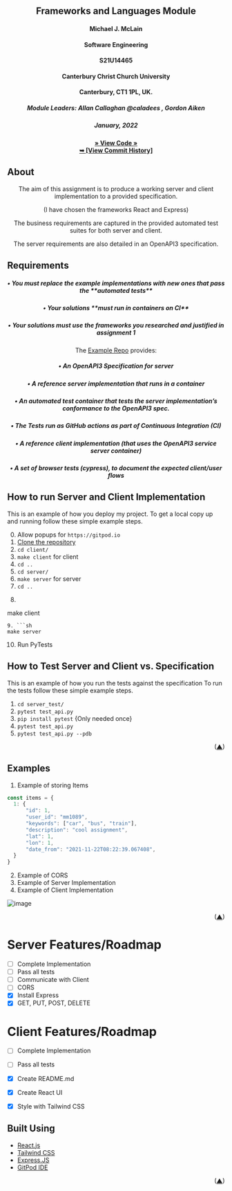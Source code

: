 <div id="top"></div>

<!-- Allan's module -->
<br />
<div align="center">
  <a href="https://github.com/mm1089/frameworks_and_languages_module">
  </a>

<h2 align="center">Frameworks and Languages Module</h2>
  <h4 align="center">Michael J. McLain</h4>
  <h4 align="center">Software Engineering</h4>
  <h4 align="center">S21U14465</h4>
  <h4 align="center">Canterbury Christ Church University</h4>
  <h4 align="center">Canterbury, CT1 1PL, UK.</h4>
  <h5 align="center">Module Leaders: Allan Callaghan @caladees , Gordon Aiken</h5>
  <h5>January, 2022</h5>

  <a align="center" href="https://github.com/mm1089/frameworks_and_languages_module"><strong>» View Code »</strong></a>
  <br />
  <a align="center" href="https://github.com/mm1089/frameworks_and_languages_module/commits/main"><strong>➥ [View Commit History] </strong></a>
</div>

<!-- ABOUT THE PROJECT -->
## About

  <p align="center"> The aim of this assignment is to produce a working server and client implementation to a provided specification.
  <p align="center">(I have chosen the frameworks React and Express)</p>
  <p align="center"> The business requirements are captured in the provided automated test suites for both server and client.</p>
  <p align="center"> The server requirements are also detailed in an OpenAPI3 specification.</p>


<div align="left">

## Requirements

</div>

<div align="center">

<h5>• You must replace the example implementations with new ones that pass the **automated tests**<h5>
<h5>• Your solutions **must run in containers on CI**</h5>
<h5>• Your solutions must use the frameworks you researched and justified in assignment 1</h5>

The [Example Repo](https://github.com/calaldees/frameworks_and_languages_module/) provides:
<h5>• An OpenAPI3 Specification for server </h5>
<h5>• A reference server implementation that runs in a container</h5>
<h5>• An automated test container that tests the server implementation’s conformance to the OpenAPI3 spec. </h5>
<h5>• The Tests run as GitHub actions as part of Continuous Integration (CI) </h5>
<h5>• A reference client implementation (that uses the OpenAPI3 service server container) </h5>
<h5>• A set of browser tests (cypress), to document the expected client/user flows </h5>
</div>


## How to run Server and Client Implementation

This is an example of how you deploy my project.
To get a local copy up and running follow these simple example steps.

0. Allow popups for `https://gitpod.io`
1. [Clone the repository](https://github.com/mm1089/frameworks_and_languages_module)
2. `cd client/`
3. `make client` for client
4. `cd ..`
5. `cd server/`
6. `make server` for server
7. `cd ..`
8. ```sh
  make client
  ```
9. ```sh
  make server
  ```
10. Run PyTests

## How to Test Server and Client vs. Specification

This is an example of how you run the tests against the specification
To run the tests follow these simple example steps.

1.  `cd server_test/`
2.  `pytest test_api.py`
3.  `pip install pytest` {Only needed once}
4.  `pytest test_api.py`
5.  `pytest test_api.py --pdb`

<p align="right">(<a href="#top">▲</a>)</p>

## Examples

1. Example of storing Items
```javascript
const items = {
  1: {
      "id": 1,
      "user_id": "mm1089",
      "keywords": ["car", "bus", "train"],
      "description": "cool assignment",
      "lat": 1,
      "lon": 1,
      "date_from": "2021-11-22T08:22:39.067408",
  }
}
```
2. Example of CORS
3. Example of Server Implementation
4. Example of Client Implementation

![image](https://user-images.githubusercontent.com/72493335/145279617-1fc89085-61e1-4d0e-8ae1-5be04e147bed.png)

<p align="right">(<a href="#top">▲</a>)</p>

# Server Features/Roadmap

- [ ] Complete Implementation 
- [ ] Pass all tests
- [ ] Communicate with Client
- [ ] CORS
- [x] Install Express
- [x] GET, PUT, POST, DELETE

# Client Features/Roadmap

- [ ] Complete Implementation
- [ ] Pass all tests
- [x] Create README.md
- [x] Create React UI
- [x] Style with Tailwind CSS


<div align="left">

## Built Using

* [React.js](https://reactjs.org/)
* [Tailwind CSS](https://tailwindcss.com/)
* [Express.JS](https://expressjs.com/)
* [GitPod IDE](https://gitpod.io)
</div>

<p align="right">(<a href="#top">▲</a>)</p>

<div id="bottom"></div>
